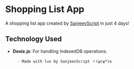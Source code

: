 # Shopping List App

A shopping list app created by [SanjeevScript](https://github.com/SanjeevScript) in just 4 days!

## Technology Used

- **Dexie.js**: For handling IndexedDB operations.



        - Made with luv by SanjeevScript ヾ(≧▽≦*)o


